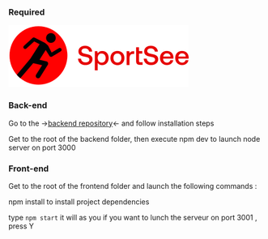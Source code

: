 ### Required

![Getting Started](../front-end/src/assets/img/logo.svg)

### Back-end

 Go to the -><a href="https://github.com/OpenClassrooms-Student-Center/P9-front-end-dashboard" name="general-info">backend repository</a><- and follow installation steps

 Get to the root of the backend folder, then execute npm dev to launch node server on port 3000

### Front-end

 Get to the root of the frontend folder and launch the following commands :

 npm install to install project dependencies

 type `npm start` it will as you if you want to lunch the serveur on port 3001 , press Y
​





